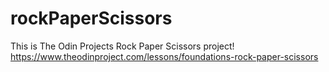 # rockPaperScissors
This is The Odin Projects Rock Paper Scissors project!<br>
https://www.theodinproject.com/lessons/foundations-rock-paper-scissors<br>
